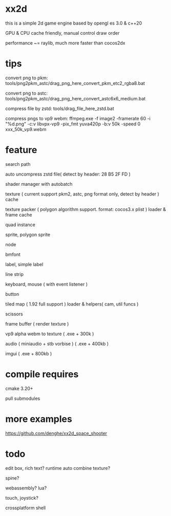 # xx2d

this is a simple 2d game engine based by opengl es 3.0 & c++20

GPU & CPU cache friendly, manual control draw order

performance ~= raylib, much more faster than cocos2dx

# tips

convert png to pkm:
tools/png2pkm_astc/drag_png_here_convert_pkm_etc2_rgba8.bat

convert png to astc:
tools/png2pkm_astc/drag_png_here_convert_astc6x6_medium.bat

compress file by zstd:
tools/drag_file_here_zstd.bat

compress pngs to vp9 webm:
ffmpeg.exe -f image2 -framerate 60 -i "%d.png" -c:v libvpx-vp9 -pix_fmt yuva420p -b:v 50k -speed 0 xxx_50k_vp9.webm


# feature

search path

auto uncompress zstd file( detect by header: 28 B5 2F FD )

shader manager with autobatch

texture ( current support pkm2, astc, png format only, detect by header ) cache

texture packer ( polygon algorithm support. format: cocos3.x plist ) loader & frame cache

quad instance

sprite, polygon sprite

node

bmfont

label, simple label

line strip

keyboard, mouse ( with event listener )

button

tiled map ( 1.92 full support ) loader & helpers( cam, util funcs )

scissors

frame buffer ( render texture )

vp9 alpha webm to texture ( .exe + 300k )

audio ( miniaudio + stb vorbise ) ( .exe + 400kb )

imgui ( .exe + 800kb )

# compile requires

cmake 3.20+

pull submodules

# more examples

https://github.com/denghe/xx2d_space_shooter

# todo

edit box, rich text? runtime auto combine texture?

spine?

webassembly? lua? 

touch, joystick?

crossplatform shell
